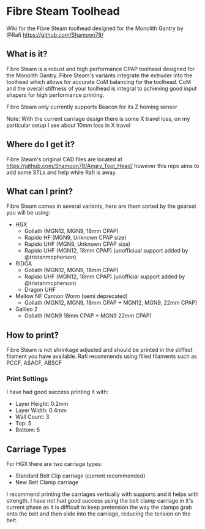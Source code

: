 # Fibre Steam Toolhead
Wiki for the Fibre Steam toolhead designed for the Monolith Gantry by @Rafi https://github.com/Shamoon78/

## What is it?
Fibre Steam is a robust and high performance CPAP toolhead designed for the Monolith Gantry. Fibre Steam's variants integrate the extruder into the toolhead which allows for accurate CoM balancing for the toolhead. CoM and the overall stiffness of your toolhead is integral to achieving good input shapers for high performance printing. 

Fibre Steam only currently supports Beacon for its Z homing sensor 

Note: With the current carriage design there is some X travel loss, on my particular setup I see about 10mm loss in X travel

## Where do I get it?
Fibre Steam's original CAD files are located at https://github.com/Shamoon78/Angry_Tool_Head/ however this repo aims to add some STLs and help while Rafi is away.

## What can I print?
Fibre Steam comes in several variants, here are them sorted by the gearset you will be using:
- HGX
  - Goliath (MGN12, MGN9, 18mm CPAP)
  - Rapido HF (MGN9, Unknown CPAP size)
  - Rapido UHF (MGN9, Unknown CPAP size)
  - Rapido UHF (MGN12, 18mm CPAP) (unofficiual support added by @tristanmcpherson)
- RIDGA
  - Goliath (MGN12, MGN9, 18mm CPAP)
  - Rapido UHF (MGN12, 18mm CPAP) (unofficial support added by @tristanmcpherson)
  - Dragon UHF 
- Mellow NF Cannon Worm (semi deprecated)
  - Goliath (MGN12, MGN9, 18mm CPAP + MGN12, MGN9, 22mm CPAP)
- Galileo 2
  - Goliath (MGN9 18mm CPAP + MGN9 22mm CPAP) 




## How to print?
Fibre Steam is not shrinkage adjusted and should be printed in the stiffest filament you have available.
Rafi recommends using filled filaments such as PCCF, ASACF, ABSCF

### Print Settings
I have had good success printing it with:
- Layer Height: 0.2mm
- Layer Width: 0.4mm
- Wall Count: 3
- Top: 5
- Bottom: 5

## Carriage Types
For HGX there are two carriage types:
- Standard Belt Clip carriage (current recommended)
- New Belt Clamp carriage

I recommend printing the carriages vertically with supports and it helps with strength.
I have not had good success using the belt clamp carriage in it's current phase as it is difficult to keep pretension the way the clamps grab onto the belt and then slide into the carriage, reducing the tension on the belt.
